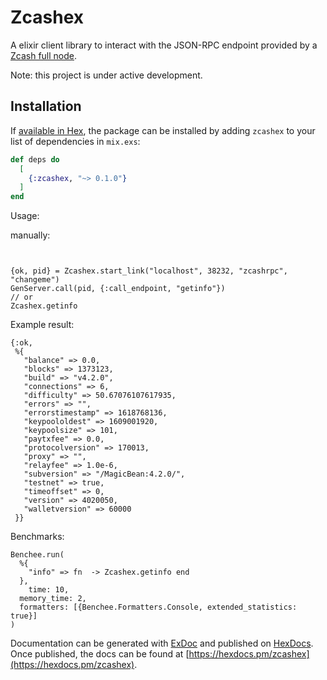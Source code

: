 # Zcashex

A elixir client library to interact with the JSON-RPC endpoint provided by a [Zcash full node](https://github.com/zcash/zcash).

Note: this project is under active development.

## Installation

If [available in Hex](https://hex.pm/docs/publish), the package can be installed
by adding `zcashex` to your list of dependencies in `mix.exs`:

```elixir
def deps do
  [
    {:zcashex, "~> 0.1.0"}
  ]
end
```

Usage:

manually:

```


{ok, pid} = Zcashex.start_link("localhost", 38232, "zcashrpc", "changeme")
GenServer.call(pid, {:call_endpoint, "getinfo"})
// or
Zcashex.getinfo
```

Example result:


```
{:ok,
 %{
   "balance" => 0.0,
   "blocks" => 1373123,
   "build" => "v4.2.0",
   "connections" => 6,
   "difficulty" => 50.67076107617935,
   "errors" => "",
   "errorstimestamp" => 1618768136,
   "keypoololdest" => 1609001920,
   "keypoolsize" => 101,
   "paytxfee" => 0.0,
   "protocolversion" => 170013,
   "proxy" => "",
   "relayfee" => 1.0e-6,
   "subversion" => "/MagicBean:4.2.0/",
   "testnet" => true,
   "timeoffset" => 0,
   "version" => 4020050,
   "walletversion" => 60000
 }}
 ```


Benchmarks:
```
Benchee.run(
  %{
    "info" => fn  -> Zcashex.getinfo end
  },
    time: 10,
  memory_time: 2,
  formatters: [{Benchee.Formatters.Console, extended_statistics: true}]
)
```
Documentation can be generated with [ExDoc](https://github.com/elixir-lang/ex_doc)
and published on [HexDocs](https://hexdocs.pm). Once published, the docs can
be found at [https://hexdocs.pm/zcashex](https://hexdocs.pm/zcashex).

